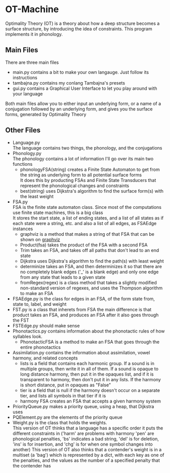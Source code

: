 # OT-Machine
Optimality Theory (OT) is a theory about how a deep structure becomes a surface structure, by introducing the idea of constraints. This program implements it in phonology.

## Main Files

There are three main files  
* main.py contains a bit to make your own langauge. Just follow its instructions
* tambajna.py contains my conlang Tambajna's presets
* gui.py contains a Graphical User Interface to let you play around with your language

Both main files allow you to either input an underlying form, or a name of a conjugation followed by an underlying form, and gives you the surface forms, generated by Optimality Theory

## Other Files
* Language.py  
 The language contains two things, the phonology, and the conjugations
* Phonology.py  
 The phonology contains a lot of information I'll go over its main two functions
  * phonologyFSA(string) creates a Finite State Automaton to get from the string as underlying form to all potential surface forms  
  It does this by producting FSAs and Finite State Transducers that represent the phonological changes and constraints
  * best(string) uses Dijkstra's algorithm to find the surface form(s) with the least weight
* FSA.py  
 FSA is the finite state automaton class. Since most of the computations use finite state machines, this is a big class  
 It stores the start state, a list of ending states, and a list of all states as if each state were a string, etc. and also a list of all edges, as FSAEdge instances
  * graphviz is a method that makes a string of that FSA that can be shown on [graphviz](http://www.webgraphviz.com/)
  * Product(fsa) takes the product of the FSA with a second FSA
  * Trim takes an FSA, and takes off all paths that don't lead to an end state
  * Dijkstra uses Dijkstra's algorithm to find the path(s) with least weight
  * determinize takes an FSA, and then determinizes it so that there are no completely blank edges ('\_' is a blank edge) and only one edge from any state that leads to a given state
  * fromRegex(regex) is a class method that takes a slightly modified non-standard version of regexes, and uses the Thompson algorithm to make an FSA
* FSAEdge.py is the class for edges in an FSA, of the form state from, state to, label, and weight
* FST.py is a class that inherets from FSA
 the main difference is that product takes an FSA, and produces an FSA after it also goes through the FST
* FSTEdge.py should make sense
* Phonotactics.py contains information about the phonotactic rules of how syllables look.
  * PhonotacticFSA is a method to make an FSA that goes through the entire phonotactics
* Assimilation.py contains the information about assimilation, vowel harmony, and related concepts
  * lists is a field that contains each harmonic group. If a sound is in multiple groups, then write it in all of them. If a sound is opaque to long distance harmony, then put it in the opaques list, and if it is transparent to harmony, then don't put it in any lists. If the harmony is short distance, put in opaques as "False"
  * tier is a field that is null if the harmony doesn't occur on a separate tier, and lists all symbols in that tier if it is
  * harmony FSA creates an FSA that accepts a given harmony system
 * PriorityQueue.py makes a priority queue, using a heap, that Dijkstra uses
 * PQElement.py are the elements of the priority queue
 * Weight.py is the class that holds the weights.  
  This version of OT thinks that a language has a specific order it puts the different constraints in ('harm' are problems with harmony 'pen' are phonological penalties, 'bs' indicates a bad string, 'del' is for deletion, 'ins' is for insertion, and 'chg' is for when one symbol changes into another)
  This version of OT also thinks that a contender's weight is in a multiset (a 'bag') which is represented by a dict, with each key as one of the penalties, and the values as the number of a specified penalty that the contender has

